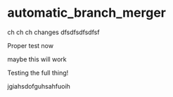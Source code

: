 # automatic_branch_merger

ch ch ch changes
dfsdfsdfsdfsf

Proper test now

maybe this will work


Testing the full thing!

jgiahsdofguhsahfuoih
